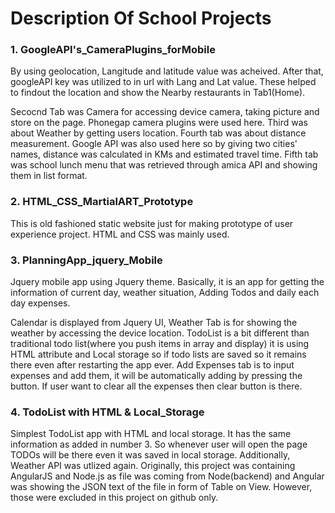# Description Of School Projects

### 1. GoogleAPI's_CameraPlugins_forMobile

By using geolocation, Langitude and latitude value was acheived. After that, googleAPI key was 
utilized to in url with Lang and Lat value. These helped to findout the location and
show the Nearby restaurants in Tab1(Home).

Secocnd Tab was Camera for accessing device camera, taking picture and store on the page. Phonegap
camera plugins were used here.
Third was about Weather by getting users location. 
Fourth tab was about distance measurement. Google API was also used here so by giving two 
cities' names, distance was calculated in KMs and estimated travel time.
Fifth tab was school lunch menu that was retrieved through amica API and showing them in list format.

### 2. HTML_CSS_MartialART_Prototype

This is old fashioned static website just for making prototype of user experience project.
HTML and CSS was mainly used. 

### 3. PlanningApp_jquery_Mobile

Jquery mobile app using Jquery theme. Basically, it is an app for getting the information of current
day, weather situation, Adding Todos and daily each day expenses.

Calendar is displayed from Jquery UI, Weather Tab is for showing the weather by accessing the device
location. TodoList is a bit different than traditional todo list(where you push items in array and display) 
it is using HTML attribute and Local storage so if todo lists are saved so it remains there even
after restarting the app ever. Add Expenses tab is to input expenses and add them, it will be automatically
adding by pressing the button. If user want to clear all the expenses then clear button is there.

### 4. TodoList with HTML & Local_Storage

Simplest TodoList app with HTML and local storage. It has the same information as added in number 3.
So whenever user will open the page TODOs will be there even it was saved in local storage.
Additionally, Weather API was utlized again. Originally, this project was containing AngularJS and 
Node.js as file was coming from Node(backend) and Angular was showing the JSON text of the file
in form of Table on View. However, those were excluded in this project on github only.
